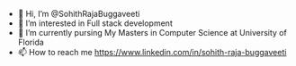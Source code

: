 - 👋 Hi, I’m @SohithRajaBuggaveeti
- 👀 I’m interested in Full stack development
- 🌱 I’m currently pursing My Masters in Computer Science at University of Florida
- 📫 How to reach me https://www.linkedin.com/in/sohith-raja-buggaveeti

<!---
SohithRajaBuggaveeti/SohithRajaBuggaveeti is a ✨ special ✨ repository because its `README.md` (this file) appears on your GitHub profile.
You can click the Preview link to take a look at your changes.
--->
